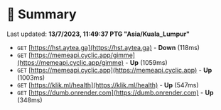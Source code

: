 # 📖 Summary
Last updated: **13/7/2023, 11:49:37 PTG "Asia/Kuala_Lumpur"**

- `GET` [https://hst.aytea.ga](https://hst.aytea.ga) - **Down** (118ms)
- `GET` [https://memeapi.cyclic.app/gimme](https://memeapi.cyclic.app/gimme) - **Up** (1059ms)
- `GET` [https://memeapi.cyclic.app](https://memeapi.cyclic.app) - **Up** (1003ms)
- `GET` [https://klik.ml/health](https://klik.ml/health) - **Up** (547ms)
- `GET` [https://dumb.onrender.com](https://dumb.onrender.com) - **Up** (348ms)
